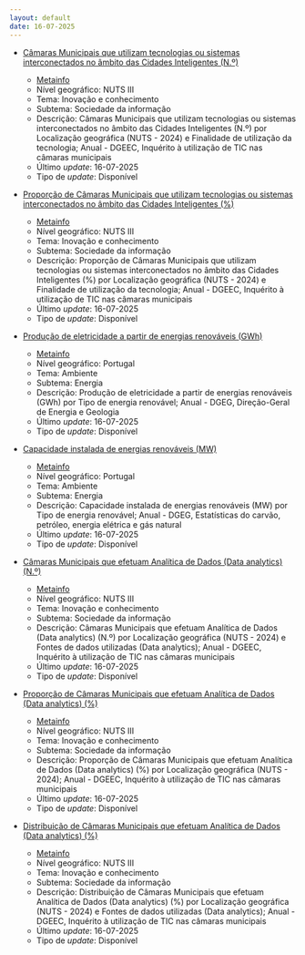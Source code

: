 ```yaml
---
layout: default
date: 16-07-2025
---
```

* [Câmaras Municipais que utilizam tecnologias ou sistemas interconectados no âmbito das Cidades Inteligentes (N.º)](https://www.ine.pt/xportal/xmain?xpid=INE&xpgid=ine_indicadores&indOcorrCod=0013539&contexto=bd&selTab=tab2)
  * [Metainfo](https://www.ine.pt/bddXplorer/htdocs/minfo.jsp?var_cd=0013539&lingua=PT)
  * Nível geográfico: NUTS III
  * Tema: Inovação e conhecimento
  * Subtema: Sociedade da informação
  * Descrição: Câmaras Municipais que utilizam tecnologias ou sistemas interconectados no âmbito das Cidades Inteligentes (N.º) por Localização geográfica (NUTS - 2024) e Finalidade de utilização da tecnologia; Anual - DGEEC, Inquérito à utilização de TIC nas câmaras municipais
  * Último _update_: 16-07-2025
  * Tipo de _update_: Disponível

* [Proporção de Câmaras Municipais que utilizam tecnologias ou sistemas interconectados no âmbito das Cidades Inteligentes (%)](https://www.ine.pt/xportal/xmain?xpid=INE&xpgid=ine_indicadores&indOcorrCod=0013540&contexto=bd&selTab=tab2)
  * [Metainfo](https://www.ine.pt/bddXplorer/htdocs/minfo.jsp?var_cd=0013540&lingua=PT)
  * Nível geográfico: NUTS III
  * Tema: Inovação e conhecimento
  * Subtema: Sociedade da informação
  * Descrição: Proporção de Câmaras Municipais que utilizam tecnologias ou sistemas interconectados no âmbito das Cidades Inteligentes (%) por Localização geográfica (NUTS - 2024) e Finalidade de utilização da tecnologia; Anual - DGEEC, Inquérito à utilização de TIC nas câmaras municipais
  * Último _update_: 16-07-2025
  * Tipo de _update_: Disponível

* [Produção de eletricidade a partir de energias renováveis (GWh)](https://www.ine.pt/xportal/xmain?xpid=INE&xpgid=ine_indicadores&indOcorrCod=0014520&contexto=bd&selTab=tab2)
  * [Metainfo](https://www.ine.pt/bddXplorer/htdocs/minfo.jsp?var_cd=0014520&lingua=PT)
  * Nível geográfico: Portugal
  * Tema: Ambiente
  * Subtema: Energia
  * Descrição: Produção de eletricidade a partir de energias renováveis (GWh) por Tipo de energia renovável; Anual - DGEG, Direção-Geral de Energia e Geologia
  * Último _update_: 16-07-2025
  * Tipo de _update_: Disponível

* [Capacidade instalada de energias renováveis (MW)](https://www.ine.pt/xportal/xmain?xpid=INE&xpgid=ine_indicadores&indOcorrCod=0014519&contexto=bd&selTab=tab2)
  * [Metainfo](https://www.ine.pt/bddXplorer/htdocs/minfo.jsp?var_cd=0014519&lingua=PT)
  * Nível geográfico: Portugal
  * Tema: Ambiente
  * Subtema: Energia
  * Descrição: Capacidade instalada de energias renováveis (MW) por Tipo de energia renovável; Anual - DGEG, Estatísticas do carvão, petróleo, energia elétrica e gás natural
  * Último _update_: 16-07-2025
  * Tipo de _update_: Disponível

* [Câmaras Municipais que efetuam Analítica de Dados (Data analytics) (N.º)](https://www.ine.pt/xportal/xmain?xpid=INE&xpgid=ine_indicadores&indOcorrCod=0014506&contexto=bd&selTab=tab2)
  * [Metainfo](https://www.ine.pt/bddXplorer/htdocs/minfo.jsp?var_cd=0014506&lingua=PT)
  * Nível geográfico: NUTS III
  * Tema: Inovação e conhecimento
  * Subtema: Sociedade da informação
  * Descrição: Câmaras Municipais que efetuam Analítica de Dados (Data analytics) (N.º) por Localização geográfica (NUTS - 2024) e Fontes de dados utilizadas (Data analytics); Anual - DGEEC, Inquérito à utilização de TIC nas câmaras municipais
  * Último _update_: 16-07-2025
  * Tipo de _update_: Disponível

* [Proporção de Câmaras Municipais que efetuam Analítica de Dados (Data analytics) (%)](https://www.ine.pt/xportal/xmain?xpid=INE&xpgid=ine_indicadores&indOcorrCod=0014507&contexto=bd&selTab=tab2)
  * [Metainfo](https://www.ine.pt/bddXplorer/htdocs/minfo.jsp?var_cd=0014507&lingua=PT)
  * Nível geográfico: NUTS III
  * Tema: Inovação e conhecimento
  * Subtema: Sociedade da informação
  * Descrição: Proporção de Câmaras Municipais que efetuam Analítica de Dados (Data analytics) (%) por Localização geográfica (NUTS - 2024); Anual - DGEEC, Inquérito à utilização de TIC nas câmaras municipais
  * Último _update_: 16-07-2025
  * Tipo de _update_: Disponível

* [Distribuição de Câmaras Municipais que efetuam Analítica de Dados (Data analytics) (%)](https://www.ine.pt/xportal/xmain?xpid=INE&xpgid=ine_indicadores&indOcorrCod=0014508&contexto=bd&selTab=tab2)
  * [Metainfo](https://www.ine.pt/bddXplorer/htdocs/minfo.jsp?var_cd=0014508&lingua=PT)
  * Nível geográfico: NUTS III
  * Tema: Inovação e conhecimento
  * Subtema: Sociedade da informação
  * Descrição: Distribuição de Câmaras Municipais que efetuam Analítica de Dados (Data analytics) (%) por Localização geográfica (NUTS - 2024) e Fontes de dados utilizadas (Data analytics); Anual - DGEEC, Inquérito à utilização de TIC nas câmaras municipais
  * Último _update_: 16-07-2025
  * Tipo de _update_: Disponível


